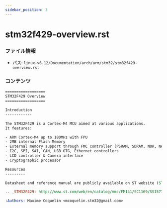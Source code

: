 ```yaml
---
sidebar_position: 3
---
```

# stm32f429-overview.rst

### ファイル情報

- パス: `linux-v6.12/Documentation/arch/arm/stm32/stm32f429-overview.rst`

### コンテンツ

```rst
==================
STM32F429 Overview
==================

Introduction
------------

The STM32F429 is a Cortex-M4 MCU aimed at various applications.
It features:

- ARM Cortex-M4 up to 180MHz with FPU
- 2MB internal Flash Memory
- External memory support through FMC controller (PSRAM, SDRAM, NOR, NAND)
- I2C, SPI, SAI, CAN, USB OTG, Ethernet controllers
- LCD controller & Camera interface
- Cryptographic processor

Resources
---------

Datasheet and reference manual are publicly available on ST website (STM32F429_).

.. _STM32F429: http://www.st.com/web/en/catalog/mmc/FM141/SC1169/SS1577/LN1806?ecmp=stm32f429-439_pron_pr-ces2014_nov2013

:Authors: Maxime Coquelin <mcoquelin.stm32@gmail.com>

```

